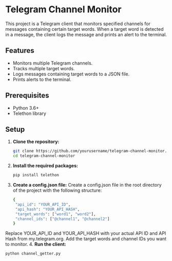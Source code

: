 # Telegram Channel Monitor

This project is a Telegram client that monitors specified channels for messages containing certain target words. When a target word is detected in a message, the client logs the message and prints an alert to the terminal.

## Features

- Monitors multiple Telegram channels.
- Tracks multiple target words.
- Logs messages containing target words to a JSON file.
- Prints alerts to the terminal.

## Prerequisites

- Python 3.6+
- Telethon library

## Setup

1. **Clone the repository:**

   ```sh
   git clone https://github.com/yourusername/telegram-channel-monitor.git
   cd telegram-channel-monitor
2. **Install the required packages:**
   ```sh
   pip install telethon
3. **Create a config.json file:**
   Create a config.json file in the root directory of the project with the following structure:
   ```sh
   {
    "api_id": "YOUR_API_ID",
    "api_hash": "YOUR_API_HASH",
    "target_words": ["word1", "word2"],
    "channel_ids": ["@channel1", "@channel2"]
   }
  Replace YOUR_API_ID and YOUR_API_HASH with your actual API ID and API Hash from my.telegram.org. Add the target words and channel IDs you want to monitor.
4. **Run the client:**
   ```sh
   python channel_getter.py
